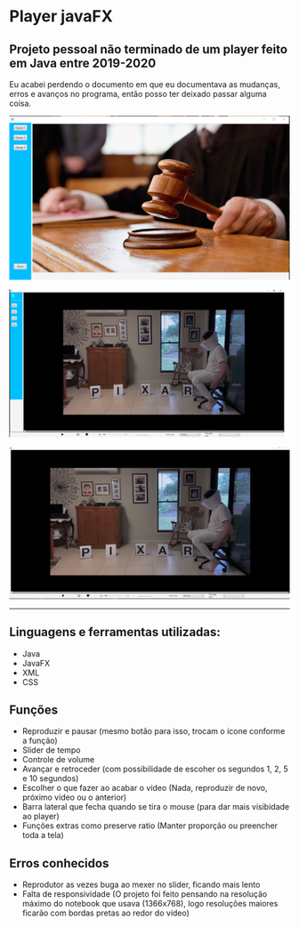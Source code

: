 # Player javaFX
## Projeto pessoal não terminado de um player feito em Java entre 2019-2020

Eu acabei perdendo o documento em que eu documentava as mudanças, erros e avanços no programa, então posso ter deixado passar alguma coisa.

![Página inicial](Telainicial.PNG)

![Página inicial](Forma1.PNG)

![Página inicial](Forma2.PNG)


---

## Linguagens e ferramentas utilizadas:

- Java
- JavaFX
- XML
- CSS

## Funções

- Reproduzir e pausar (mesmo botão para isso, trocam o ícone conforme a função)
- Slider de tempo
- Controle de volume
- Avançar e retroceder (com possibilidade de escoher os segundos 1, 2, 5 e 10 segundos)
- Escolher o que fazer ao acabar o vídeo (Nada, reproduzir de novo, próximo vídeo ou o anterior)
- Barra lateral que fecha quando se tira o mouse (para dar mais visibidade ao player)
- Funções extras como preserve ratio (Manter proporção ou preencher toda a tela)

## Erros conhecidos

- Reprodutor as vezes buga ao mexer no slider, ficando mais lento
- Falta de responsividade (O projeto foi feito pensando na resolução máximo do notebook que usava (1366x768), logo resoluções maiores ficarão com bordas pretas ao redor do vídeo)




